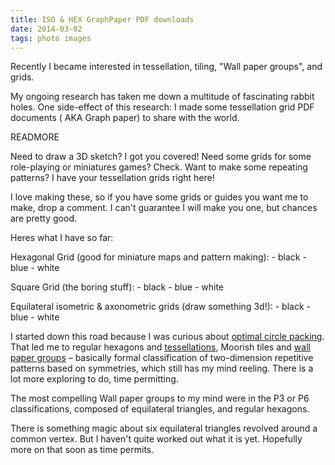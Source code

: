 ```yaml
---
title: ISO & HEX GraphPaper PDF downloads
date: 2014-03-02
tags: photo images
---
```


Recently I became interested in tessellation, tiling, "Wall paper groups", and grids.

My ongoing research has taken me down a multitude of fascinating rabbit holes. One side-effect of this research: I made some  tessellation grid PDF documents ( AKA Graph paper) to share with the world.

READMORE

Need to draw a 3D sketch? I got you covered! Need some grids for some role-playing or miniatures games?  Check.  Want to make some repeating patterns? I have your tessellation grids right here!

I love making these, so if you have some grids or guides you want me to make, drop a comment. I can't guarantee I will make you one, but chances are pretty good.

Heres what I have so far:

Hexagonal Grid (good for miniature maps and pattern making):
     - black
     - blue
     - white

Square Grid (the boring stuff):
     - black
     - blue
     - white

Equilateral isometric & axonometric grids (draw something 3d!):
    - black
    - blue
    - white

I started down this road because I was curious about [optimal circle packing](https://en.wikipedia.org/wiki/Circle_packing). That led me to regular hexagons and  [tessellations](https://en.wikipedia.org/wiki/Circle_packing), Moorish tiles and [wall paper groups](https://en.wikipedia.org/wiki/Wallpaper_group) – basically formal classification of two-dimension repetitive patterns based on symmetries, which still has my mind reeling. There is a lot more exploring to do, time permitting.

The most compelling Wall paper groups to my mind were in the P3 or P6 classifications, composed of equilateral triangles, and  regular hexagons.

There is something magic about six equilateral triangles revolved around a common vertex.  But I haven't quite worked out what it is yet.  Hopefully more on that soon as time permits.




